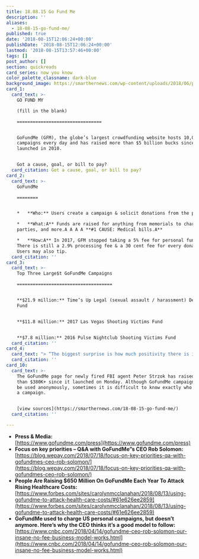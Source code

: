 ```yaml
---
title: 18.08.15 Go Fund Me
description: ''
aliases:
  - 18-08-15-go-fund-me/
published: true
date: '2018-08-15T12:06:24+00:00'
publishDate: '2018-08-15T12:06:24+00:00'
lastmod: '2018-08-15T13:57:46+00:00'
tags: []
post_author: []
section: quickreads
card_series: now you know
color_palette_classname: dark-blue
background_image: https://smarthernews.com/wp-content/uploads/2018/06/pexels-photo.jpg
card_1:
  card_text: >-
    GO FUND MY  

    (fill in the blank)

    ================================


    GoFundMe (GFM), the globe’s largest crowdfunding website hosts 10,000 new
    campaigns every day and has raised more than $5 billion bucks since it
    launched in 2010.


    Got a cause, goal, or bill to pay?
  card_citation: Got a cause, goal, or bill to pay?
card_2:
  card_text: >-
    GoFundMe

    ========


    *   **Who:** Users create a campaign & solicit donations from the public.

    *   **What:A** Funds are raised for anything from memorials to charities,
    parties, and more.A A A A **#1 CAUSE: Medical bills.A**

    *   **How:A** In 2017, GFM stopped taking a 5% fee for personal funds.A
    There is still a 2.9% processing fee & a 30 cent fee for every donation.
    Users may also tip.
  card_citation: ''
card_3:
  card_text: >-
    Top Three Large$t GoFundMe Campaigns

    ====================================


    **$21.9 million:** Time’s Up Legal (sexual assault / harassment) Defense
    Fund


    **$11.8 million:** 2017 Las Vegas Shooting Victims Fund


    **$7.8 million:** 2016 Pulse Nightclub Shooting Victims Fund
  card_citation: ''
card_4:
  card_text: "> “The biggest surprise is how much positivity there is in the world. News cycles and the social web often present a barrage of negativity. Yet I’ve been surprised by just how much people are compassionate, sympathetic, and empathetic a\x13 they genuinely want to help.”\n> \n> GoFundMe CEO Rob Solomon"
  card_citation: ''
card_10:
  card_text: >-
    The GoFundMe page for newly fired FBI agent Peter Strzok has raised more
    than $380K+ since it launched on Monday. Although GoFundMe campaigns cannot
    be used anonymously, sometimes it is difficult to know exactly who is behind
    a campaign.


    [view sources](https://smarthernews.com/18-08-15-go-fund-me/)
  card_citation: ''

---
```

*   **Press & Media:**  
    [https://www.gofundme.com/press](https://www.gofundme.com/press)
*   **Focus on key priorities – Q&A with GoFundMe”s CEO Rob Solomon:** [https://blog.wepay.com/2018/07/18/focus-on-key-priorities-qa-with-gofundmes-ceo-rob-solomon/](https://blog.wepay.com/2018/07/18/focus-on-key-priorities-qa-with-gofundmes-ceo-rob-solomon/)
*   **People Are Raising $650 Million On GoFundMe Each Year To Attack Rising Healthcare Costs:**  
    [https://www.forbes.com/sites/carolynmcclanahan/2018/08/13/using-gofundme-to-attack-health-care-costs/#61e626ee2859](https://www.forbes.com/sites/carolynmcclanahan/2018/08/13/using-gofundme-to-attack-health-care-costs/#61e626ee2859)
*   **GoFundMe used to charge US personal campaigns, but doesn’t anymore. Here’s why the CEO thinks it’s a good model to follow:**  
    [https://www.cnbc.com/2018/04/14/gofundme-ceo-rob-solomon-our-insane-no-fee-business-model-works.html](https://www.cnbc.com/2018/04/14/gofundme-ceo-rob-solomon-our-insane-no-fee-business-model-works.html)